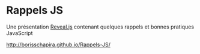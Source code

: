 Rappels JS
========

Une présentation [Reveal.js](http://lab.hakim.se/reveal-js/) contenant quelques rappels et bonnes pratiques JavaScript

http://borisschapira.github.io/Rappels-JS/
